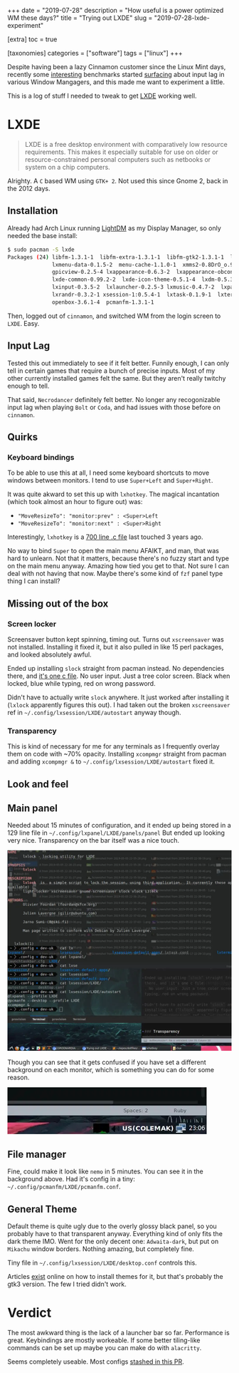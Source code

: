 +++
date = "2019-07-28"
description = "How useful is a power optimized WM these days?"
title = "Trying out LXDE"
slug = "2019-07-28-lxde-experiment"

[extra]
toc = true

[taxonomies]
categories = ["software"]
tags = ["linux"]
+++

Despite having been a lazy Cinnamon customer since the Linux Mint days, recently some [interesting](https://old.reddit.com/r/linux_gaming/comments/cii545/linux_input_lag_analysis_v26des_windows_10_1809/) benchmarks started [surfacing](https://www.reddit.com/r/linux_gaming/comments/c0ly6b/linux_input_lag_analysis7des_tested_windows/) about input lag in various Window Mangagers, and this made me want to experiment a little.

This is a log of stuff I needed to tweak to get [LXDE](https://wiki.archlinux.org/index.php/LXDE) working well.

# LXDE
> LXDE is a free desktop environment with comparatively low resource requirements. This makes it especially suitable for use on older or resource-constrained personal computers such as netbooks or system on a chip computers.

Alrighty. A `C` based WM using `GTK+ 2`. Not used this since Gnome 2, back in the 2012 days.

## Installation
Already had Arch Linux running [LightDM](https://wiki.archlinux.org/index.php/LightDM) as my Display Manager, so only needed the base install:

```sh
$ sudo pacman -S lxde
Packages (24) libfm-1.3.1-1  libfm-extra-1.3.1-1  libfm-gtk2-1.3.1-1  libwnck-2.31.0-2
              lxmenu-data-0.1.5-2  menu-cache-1.1.0-1  xmms2-0.8DrO_o.949.gca15e830-18
              gpicview-0.2.5-4 lxappearance-0.6.3-2  lxappearance-obconf-0.2.3-2
              lxde-common-0.99.2-2  lxde-icon-theme-0.5.1-4  lxdm-0.5.3-6  lxhotkey-0.1.0-2
              lxinput-0.3.5-2  lxlauncher-0.2.5-3 lxmusic-0.4.7-2  lxpanel-0.10.0-1
              lxrandr-0.3.2-1 xsession-1:0.5.4-1  lxtask-0.1.9-1  lxterminal-0.3.2-1
              openbox-3.6.1-4  pcmanfm-1.3.1-1
```

Then, logged out of `cinnamon`, and switched WM from the login screen to `LXDE`. Easy.

## Input Lag
Tested this out immediately to see if it felt better. Funnily enough, I can only tell in certain games that require a bunch of precise inputs. Most of my other currently installed games felt the same. But they aren't really twitchy enough to tell.

That said, `Necrodancer` definitely felt better. No longer any recogonizable input lag when playing `Bolt` or `Coda`, and had issues with those before on `cinnamon`.

## Quirks
### Keyboard bindings
To be able to use this at all, I need some keyboard shortcuts to move windows between monitors. I tend to use `Super+Left` and `Super+Right`.

It was quite akward to set this up with `lxhotkey`. The magical incantation (which took almost an hour to figure out) was:

- `"MoveResizeTo": "monitor:prev" : <Super>Left`
- `"MoveResizeTo": "monitor:next" : <Super>Right`

Interestingly, `lxhotkey` is a [700 line .c file](https://github.com/lxde/lxhotkey/blob/master/src/lxhotkey.c) last touched 3 years ago.

No way to bind `Super` to open the main menu AFAIKT, and man, that was hard to unlearn. Not that it matters, because there's no fuzzy start and type on the main menu anyway. Amazing how tied you get to that. Not sure I can deal with not having that now. Maybe there's some kind of `fzf` panel type thing I can install?

## Missing out of the box
### Screen locker
Screensaver button kept spinning, timing out. Turns out `xscreensaver` was not installed. Installing it fixed it, but it also pulled in like 15 perl packages, and looked absolutely awful.

Ended up installing `slock` straight from pacman instead. No dependencies there, and [it's one c file](https://git.suckless.org/slock/file/slock.c.html). No user input. Just a tree color screen. Black when locked, blue while typing, red on wrong password.

Didn't have to actually write `slock` anywhere. It just worked after installing it (`lxlock` apparently figures this out). I had taken out the broken `xscreensaver` ref in `~/.config/lxsession/LXDE/autostart` anyway though.

### Transparency
This is kind of necessary for me for any terminals as I frequently overlay them on code with ~70% opacity. Installing `xcompmgr` straight from pacman and adding `xcompmgr &` to `~/.config/lxsession/LXDE/autostart` fixed it.

## Look and feel
## Main panel
Needed about 15 minutes of configuration, and it ended up being stored in a 129 line file in `~/.config/lxpanel/LXDE/panels/panel` But ended up looking very nice. Transparency on the bar itself was a nice touch.

![](/imgs/wms/lxde2-transparency.webp)

Though you can see that it gets confused if you have set a different background on each monitor, which is something you can do for some reason.

![](/imgs/wms/lxde2-dual-bg.webp)

## File manager
Fine, could make it look like `nemo` in 5 minutes. You can see it in the background above. Had it's config in a tiny: `~/.config/pcmanfm/LXDE/pcmanfm.conf`.

## General Theme
Default theme is quite ugly due to the overly glossy black panel, so you probably have to that transparent anyway. Everything kind of only fits the dark theme IMO. Went for the only decent one: `Adwaita-dark`, but put on `Mikachu` window borders. Nothing amazing, but completely fine.

Tiny file in `~/.config/lxsession/LXDE/desktop.conf` controls this.

Articles [exist](https://www.addictivetips.com/ubuntu-linux-tips/lxde-themes/) online on how to install themes for it, but that's probably the gtk3 version. The few I tried didn't work.

# Verdict
The most awkward thing is the lack of a launcher bar so far. Performance is great. Keybindings are mostly workeable. If some better tiling-like commands can be set up maybe you can make do with `alacritty`.

Seems completely useable. Most configs [stashed in this PR](https://github.com/clux/dotfiles/pull/31/files).
